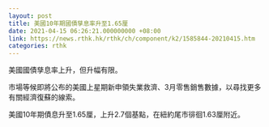 ```yaml
---
layout: post
title: 美國10年期國債孳息率升至1.65厘
date: 2021-04-15 06:26:21.000000000 +08:00
link: https://news.rthk.hk/rthk/ch/component/k2/1585844-20210415.htm
categories: rthk
---
```


美國國債孳息率上升，但升幅有限。

市場等候即將公布的美國上星期新申領失業救濟、3月零售銷售數據，以尋找更多有關經濟復蘇的線索。

美國10年期債息升至1.65厘，上升2.7個基點，在紐約尾市徘徊1.63厘附近。
